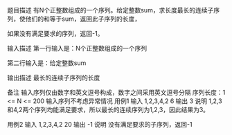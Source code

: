 题目描述
有N个正整数组成的一个序列。给定整数sum，求长度最长的连续子序列，使他们的和等于sum，返回此子序列的长度，

如果没有满足要求的序列，返回-1。

输入描述
第一行输入是：N个正整数组成的一个序列

第二行输入是：给定整数sum

输出描述
最长的连续子序列的长度

备注
输入序列仅由数字和英文逗号构成，数字之间采用英文逗号分隔
序列长度：1 <= N <= 200
输入序列不考虑异常情况
用例1
输入
1,2,3,4,2
6
输出
3
说明
1,2,3和4,2两个序列均能满足要求，所以最长的连续序列为1,2,3，因此结果为3。

用例2
输入
1,2,3,4,2
20
输出
-1
说明
没有满足要求的子序列，返回-1